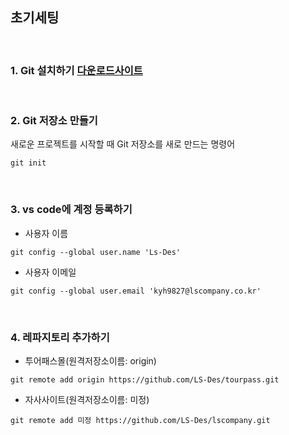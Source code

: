 ## 초기세팅

<br>

### 1. Git 설치하기 [다운로드사이트](https://git-scm.com)

<br>

### 2. Git 저장소 만들기

새로운 프로젝트를 시작할 때 Git 저장소를 새로 만드는 명령어

```
git init
```

<br>

### 3. vs code에 계정 등록하기

- 사용자 이름

```
git config --global user.name 'Ls-Des'
```

- 사용자 이메일

```
git config --global user.email 'kyh9827@lscompany.co.kr'
```
<br>

### 4. 레파지토리 추가하기

- 투어패스몰(원격저장소이름: origin)

```
git remote add origin https://github.com/LS-Des/tourpass.git
```

- 자사사이트(원격저장소이름: 미정)

```
git remote add 미정 https://github.com/LS-Des/lscompany.git
```
